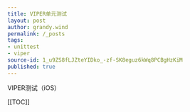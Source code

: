 ```yaml
---
title: VIPER单元测试
layout: post
author: grandy.wind
permalink: /_posts
tags:
- unittest
- viper
source-id: 1_u9ZS8fLJZteYIDko_-zf-SK8eguz6kWq8PCBgHzKiM
published: true
---
```

VIPER测试（iOS）

[[TOC]]

